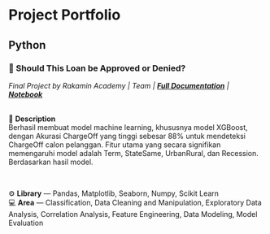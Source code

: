 # **Project Portfolio**

## **Python**
### 📂 Should This Loan be Approved or Denied?
*Final Project by Rakamin Academy | Team | [**Full Documentation**](https://github.com/RifkiOskar/Predict-Customer-Default) | [**Notebook**](https://github.com/RifkiOskar/Predict-Customer-Default/blob/master/Modelling.ipynb)*<br>
<br>

📌 **Description** <br>
Berhasil membuat model machine learning, khususnya model XGBoost, dengan Akurasi ChargeOff yang tinggi sebesar 88% untuk mendeteksi ChargeOff calon pelanggan. Fitur utama yang secara signifikan memengaruhi model adalah Term, StateSame, UrbanRural, dan Recession. Berdasarkan hasil model.

<br>

⚙️ **Library** — Pandas, Matplotlib, Seaborn, Numpy, Scikit Learn <br>
💻 **Area** — Classification, Data Cleaning and Manipulation, Exploratory Data Analysis, Correlation Analysis, Feature Engineering, Data Modeling, Model Evaluation<br>
<br>
<br>

